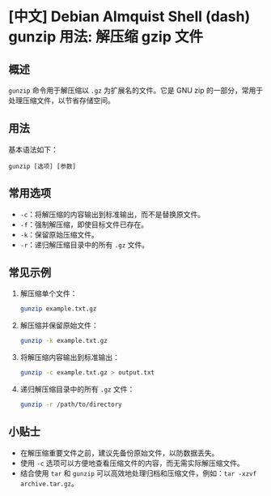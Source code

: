 # [中文] Debian Almquist Shell (dash) gunzip 用法: 解压缩 gzip 文件

## 概述
`gunzip` 命令用于解压缩以 `.gz` 为扩展名的文件。它是 GNU zip 的一部分，常用于处理压缩文件，以节省存储空间。

## 用法
基本语法如下：
```
gunzip [选项] [参数]
```

## 常用选项
- `-c`：将解压缩的内容输出到标准输出，而不是替换原文件。
- `-f`：强制解压缩，即使目标文件已存在。
- `-k`：保留原始压缩文件。
- `-r`：递归解压缩目录中的所有 `.gz` 文件。

## 常见示例
1. 解压缩单个文件：
   ```bash
   gunzip example.txt.gz
   ```

2. 解压缩并保留原始文件：
   ```bash
   gunzip -k example.txt.gz
   ```

3. 将解压缩内容输出到标准输出：
   ```bash
   gunzip -c example.txt.gz > output.txt
   ```

4. 递归解压缩目录中的所有 `.gz` 文件：
   ```bash
   gunzip -r /path/to/directory
   ```

## 小贴士
- 在解压缩重要文件之前，建议先备份原始文件，以防数据丢失。
- 使用 `-c` 选项可以方便地查看压缩文件的内容，而无需实际解压缩文件。
- 结合使用 `tar` 和 `gunzip` 可以高效地处理归档和压缩文件，例如：`tar -xzvf archive.tar.gz`。